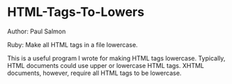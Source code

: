 HTML-Tags-To-Lowers
===================
Author: Paul Salmon

Ruby: Make all HTML tags in a file lowercase.

This is a useful program I wrote for making HTML tags lowercase. Typically, HTML documents could use
upper or lowercase HTML tags. XHTML documents, however, require all HTML tags to be lowercase.
